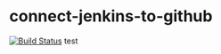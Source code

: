 # connect-jenkins-to-github
[![Build Status](http://18.237.46.69/buildStatus/icon?job=connect-jenkins-to-github)](http://18.237.46.69/job/connect-jenkins-to-github/)
test
